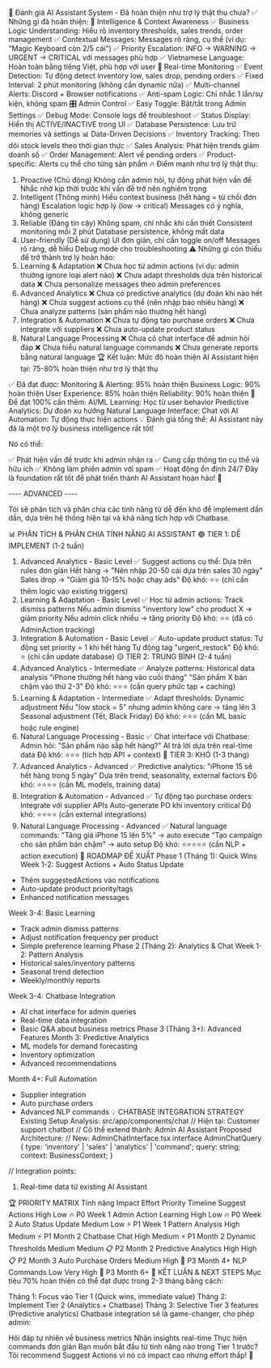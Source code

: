 🎯 Đánh giá AI Assistant System - Đã hoàn thiện như trợ lý thật thụ chưa?
✅ Những gì đã hoàn thiện:
🧠 Intelligence & Context Awareness
✅ Business Logic Understanding: Hiểu rõ inventory thresholds, sales trends, order management
✅ Contextual Messages: Messages rõ ràng, cụ thể (ví dụ: "Magic Keyboard còn 2/5 cái")
✅ Priority Escalation: INFO → WARNING → URGENT → CRITICAL với messages phù hợp
✅ Vietnamese Language: Hoàn toàn bằng tiếng Việt, phù hợp với user
🚀 Real-time Monitoring
✅ Event Detection: Tự động detect inventory low, sales drop, pending orders
✅ Fixed Interval: 2 phút monitoring (không cần dynamic nữa)
✅ Multi-channel Alerts: Discord + Browser notifications
✅ Anti-spam Logic: Chỉ nhắc 1 lần/sự kiện, không spam
🎛️ Admin Control
✅ Easy Toggle: Bật/tắt trong Admin Settings
✅ Debug Mode: Console logs để troubleshoot
✅ Status Display: Hiển thị ACTIVE/INACTIVE trong UI
✅ Database Persistence: Lưu trữ memories và settings
📊 Data-Driven Decisions
✅ Inventory Tracking: Theo dõi stock levels theo thời gian thực
✅ Sales Analysis: Phát hiện trends giảm doanh số
✅ Order Management: Alert về pending orders
✅ Product-specific: Alerts cụ thể cho từng sản phẩm
🔥 Điểm mạnh như trợ lý thật thụ:

1. Proactive (Chủ động)
   Không cần admin hỏi, tự động phát hiện vấn đề
   Nhắc nhở kịp thời trước khi vấn đề trở nên nghiêm trọng
2. Intelligent (Thông minh)
   Hiểu context business (hết hàng = từ chối đơn hàng)
   Escalation logic hợp lý (low → critical)
   Messages có ý nghĩa, không generic
3. Reliable (Đáng tin cậy)
   Không spam, chỉ nhắc khi cần thiết
   Consistent monitoring mỗi 2 phút
   Database persistence, không mất data
4. User-friendly (Dễ sử dụng)
   UI đơn giản, chỉ cần toggle on/off
   Messages rõ ràng, dễ hiểu
   Debug mode cho troubleshooting
   ⚠️ Những gì còn thiếu để trở thành trợ lý hoàn hảo:
5. Learning & Adaptation
   ❌ Chưa học từ admin actions (ví dụ: admin thường ignore loại alert nào)
   ❌ Chưa adapt thresholds dựa trên historical data
   ❌ Chưa personalize messages theo admin preferences
6. Advanced Analytics
   ❌ Chưa có predictive analytics (dự đoán khi nào hết hàng)
   ❌ Chưa suggest actions cụ thể (nên nhập bao nhiêu hàng)
   ❌ Chưa analyze patterns (sản phẩm nào thường hết hàng)
7. Integration & Automation
   ❌ Chưa tự động tạo purchase orders
   ❌ Chưa integrate với suppliers
   ❌ Chưa auto-update product status
8. Natural Language Processing
   ❌ Chưa có chat interface để admin hỏi đáp
   ❌ Chưa hiểu natural language commands
   ❌ Chưa generate reports bằng natural language
   🏆 Kết luận: Mức độ hoàn thiện
   AI Assistant hiện tại: 75-80% hoàn thiện như trợ lý thật thụ

✅ Đã đạt được:
Monitoring & Alerting: 95% hoàn thiện
Business Logic: 90% hoàn thiện
User Experience: 85% hoàn thiện
Reliability: 90% hoàn thiện
🚀 Để đạt 100% cần thêm:
AI/ML Learning: Học từ user behavior
Predictive Analytics: Dự đoán xu hướng
Natural Language Interface: Chat với AI
Automation: Tự động thực hiện actions
💡 Đánh giá tổng thể:
AI Assistant này đã là một trợ lý business intelligence rất tốt!

Nó có thể:

✅ Phát hiện vấn đề trước khi admin nhận ra
✅ Cung cấp thông tin cụ thể và hữu ích
✅ Không làm phiền admin với spam
✅ Hoạt động ổn định 24/7
Đây là foundation rất tốt để phát triển thành AI Assistant hoàn hảo! 🎉

---- ADVANCED ----

Tôi sẽ phân tích và phân chia các tính năng từ dễ đến khó để implement dần dần, dựa trên hệ thống hiện tại và khả năng tích hợp với Chatbase.

📊 PHÂN TÍCH & PHÂN CHIA TÍNH NĂNG AI ASSISTANT
🟢 TIER 1: DỄ IMPLEMENT (1-2 tuần)

1. Advanced Analytics - Basic Level
   ✅ Suggest actions cụ thể: Dựa trên rules đơn giản
   Hết hàng → "Nên nhập 20-50 cái dựa trên sales 30 ngày"
   Sales drop → "Giảm giá 10-15% hoặc chạy ads"
   Độ khó: ⭐⭐ (chỉ cần thêm logic vào existing triggers)
2. Learning & Adaptation - Basic Level
   ✅ Học từ admin actions: Track dismiss patterns
   Nếu admin dismiss "inventory low" cho product X → giảm priority
   Nếu admin click nhiều → tăng priority
   Độ khó: ⭐⭐ (đã có AdminAction tracking)
3. Integration & Automation - Basic Level
   ✅ Auto-update product status:
   Tự động set priority = 1 khi hết hàng
   Tự động tag "urgent_restock"
   Độ khó: ⭐ (chỉ cần update database)
   🟡 TIER 2: TRUNG BÌNH (2-4 tuần)
4. Advanced Analytics - Intermediate
   ✅ Analyze patterns: Historical data analysis
   "iPhone thường hết hàng vào cuối tháng"
   "Sản phẩm X bán chậm vào thứ 2-3"
   Độ khó: ⭐⭐⭐ (cần query phức tạp + caching)
5. Learning & Adaptation - Intermediate
   ✅ Adapt thresholds: Dynamic adjustment
   Nếu "low stock = 5" nhưng admin không care → tăng lên 3
   Seasonal adjustment (Tết, Black Friday)
   Độ khó: ⭐⭐⭐ (cần ML basic hoặc rule engine)
6. Natural Language Processing - Basic
   ✅ Chat interface với Chatbase:
   Admin hỏi: "Sản phẩm nào sắp hết hàng?"
   AI trả lời dựa trên real-time data
   Độ khó: ⭐⭐⭐ (tích hợp API + context)
   🔴 TIER 3: KHÓ (1-3 tháng)
7. Advanced Analytics - Advanced
   ✅ Predictive analytics:
   "iPhone 15 sẽ hết hàng trong 5 ngày"
   Dựa trên trend, seasonality, external factors
   Độ khó: ⭐⭐⭐⭐ (cần ML models, training data)
8. Integration & Automation - Advanced
   ✅ Tự động tạo purchase orders:
   Integrate với supplier APIs
   Auto-generate PO khi inventory critical
   Độ khó: ⭐⭐⭐⭐ (cần external integrations)
9. Natural Language Processing - Advanced
   ✅ Natural language commands:
   "Tăng giá iPhone 15 lên 5%" → auto execute
   "Tạo campaign cho sản phẩm bán chậm" → auto setup
   Độ khó: ⭐⭐⭐⭐⭐ (cần NLP + action execution)
   🎯 ROADMAP ĐỀ XUẤT
   Phase 1 (Tháng 1): Quick Wins
   Week 1-2: Suggest Actions + Auto Status Update

- Thêm suggestedActions vào notifications
- Auto-update product priority/tags
- Enhanced notification messages

Week 3-4: Basic Learning

- Track admin dismiss patterns
- Adjust notification frequency per product
- Simple preference learning
  Phase 2 (Tháng 2): Analytics & Chat
  Week 1-2: Pattern Analysis
- Historical sales/inventory patterns
- Seasonal trend detection
- Weekly/monthly reports

Week 3-4: Chatbase Integration

- AI chat interface for admin queries
- Real-time data integration
- Basic Q&A about business metrics
  Phase 3 (Tháng 3+): Advanced Features
  Month 3: Predictive Analytics
- ML models for demand forecasting
- Inventory optimization
- Advanced recommendations

Month 4+: Full Automation

- Supplier integration
- Auto purchase orders
- Advanced NLP commands
  💡 CHATBASE INTEGRATION STRATEGY
  Existing Setup Analysis:
  src/app/components/chat
  // Hiện tại: Customer support chatbot
  // Có thể extend thành: Admin AI Assistant
  Proposed Architecture:
  // New: AdminChatInterface.tsx
  interface AdminChatQuery {
  type: 'inventory' | 'sales' | 'analytics' | 'command';
  query: string;
  context: BusinessContext;
  }

// Integration points:

1. Real-time data từ existing AI Assistant

🏆 PRIORITY MATRIX
Tính năng Impact Effort Priority Timeline
Suggest Actions High Low 🔥 P0 Week 1
Admin Action Learning High Low 🔥 P0 Week 2
Auto Status Update Medium Low ⚡ P1 Week 1
Pattern Analysis High Medium ⚡ P1 Month 2
Chatbase Chat High Medium ⚡ P1 Month 2
Dynamic Thresholds Medium Medium 📋 P2 Month 2
Predictive Analytics High High 📋 P2 Month 3
Auto Purchase Orders Medium High 🔮 P3 Month 4+
NLP Commands Low Very High 🔮 P3 Month 6+
🎯 KẾT LUẬN & NEXT STEPS
Mục tiêu 70% hoàn thiện có thể đạt được trong 2-3 tháng bằng cách:

Tháng 1: Focus vào Tier 1 (Quick wins, immediate value)
Tháng 2: Implement Tier 2 (Analytics + Chatbase)
Tháng 3: Selective Tier 3 features (Predictive analytics)
Chatbase integration sẽ là game-changer, cho phép admin:

Hỏi đáp tự nhiên về business metrics
Nhận insights real-time
Thực hiện commands đơn giản
Bạn muốn bắt đầu từ tính năng nào trong Tier 1 trước? Tôi recommend Suggest Actions vì nó có impact cao nhưng effort thấp! 🚀
